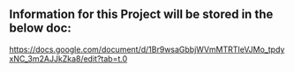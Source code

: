 ## Information for this Project will be stored in the below doc: 

https://docs.google.com/document/d/1Br9wsaGbbjWVmMTRTIeVJMo_tpdyxNC_3m2AJJkZka8/edit?tab=t.0
